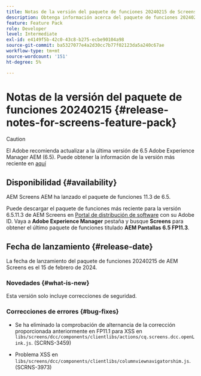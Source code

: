 ```yaml
---
title: Notas de la versión del paquete de funciones 20240215 de Screens
description: Obtenga información acerca del paquete de funciones 20240215 de AEM Screens lanzado el 15 de febrero de 2024.
feature: Feature Pack
role: Developer
level: Intermediate
exl-id: e4149f5b-42c0-43c8-b275-ecbe90104a98
source-git-commit: ba5327077e4a2d30cc7b77f02123da5a240c67ae
workflow-type: tm+mt
source-wordcount: '151'
ht-degree: 5%

---
```


# Notas de la versión del paquete de funciones 20240215 {#release-notes-for-screens-feature-pack}

>[!CAUTION]
>El Adobe recomienda actualizar a la última versión de 6.5 Adobe Experience Manager AEM (6.5). Puede obtener la información de la versión más reciente en [aquí](https://experienceleague.adobe.com/es/docs/experience-manager-65/content/release-notes/release-notes)

## Disponibilidad {#availability}

AEM Screens AEM ha lanzado el paquete de funciones 11.3 de 6.5.

Puede descargar el paquete de funciones más reciente para la versión 6.5.11.3 de AEM Screens en [Portal de distribución de software](https://experience.adobe.com/#/downloads/content/software-distribution/es/aem.html) con su Adobe ID. Vaya a **Adobe Experience Manager** pestaña y busque **Screens** para obtener el último paquete de funciones titulado **AEM Pantallas 6.5 FP11.3**.

## Fecha de lanzamiento {#release-date}

La fecha de lanzamiento del paquete de funciones 20240215 de AEM Screens es el 15 de febrero de 2024.

### Novedades {#what-is-new}

Esta versión solo incluye correcciones de seguridad.

### Correcciones de errores {#bug-fixes}

* Se ha eliminado la comprobación de alternancia de la corrección proporcionada anteriormente en FP11.1 para XSS en `libs/screens/dcc/components/clientlibs/actions/cq.screens.dcc.openLink.js`. (SCRNS-3459)

* Problema XSS en `libs/screens/dcc/components/clientlibs/columnviewnavigatorshim.js`. (SCRNS-3973)
